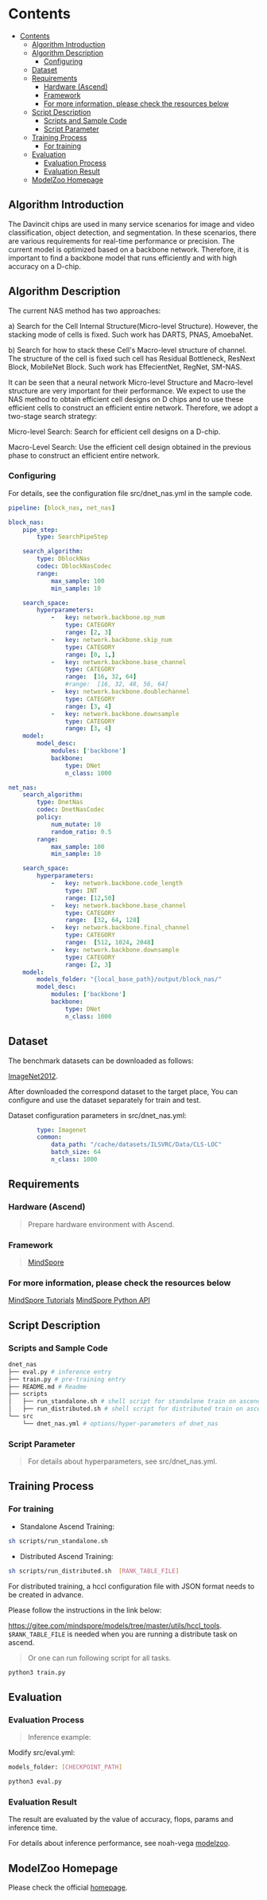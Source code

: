 # Contents

- [Contents](#contents)
    - [Algorithm Introduction](#algorithm-introduction)
    - [Algorithm Description](#algorithm-description)
        - [Configuring](#configuring)
    - [Dataset](#dataset)
    - [Requirements](#requirements)
        - [Hardware (Ascend)](#hardware-ascend)
        - [Framework](#framework)
        - [For more information, please check the resources below](#for-more-information-please-check-the-resources-below)
    - [Script Description](#script-description)
        - [Scripts and Sample Code](#scripts-and-sample-code)
        - [Script Parameter](#script-parameter)
    - [Training Process](#training-process)
        - [For training](#for-training)
    - [Evaluation](#evaluation)
        - [Evaluation Process](#evaluation-process)
        - [Evaluation Result](#evaluation-result)
    - [ModelZoo Homepage](#modelzoo-homepage)

## Algorithm Introduction

The Davincit chips are used in many service scenarios for image and video classification, object detection, and segmentation. In these scenarios, there are various requirements for real-time performance or precision. The current model is optimized based on a backbone network. Therefore, it is important to find a backbone model that runs efficiently and with high accuracy on a D-chip.

## Algorithm Description

The current NAS method has two approaches:

a) Search for the Cell Internal Structure(Micro-level Structure). However, the stacking mode of cells is fixed. Such work has DARTS, PNAS, AmoebaNet.

b) Search for how to stack these Cell's Macro-level structure of channel. The structure of the cell is fixed such cell has Residual Bottleneck, ResNext Block, MobileNet Block. Such work has EffecientNet, RegNet, SM-NAS.

It can be seen that a neural network Micro-level Structure and Macro-level structure are very important for their performance. We expect to use the NAS method to obtain efficient cell designs on D chips and to use these efficient cells to construct an efficient entire network. Therefore, we adopt a two-stage search strategy:

Micro-level Search: Search for efficient cell designs on a D-chip.

Macro-Level Search: Use the efficient cell design obtained in the previous phase to construct an efficient entire network.

### Configuring

For details, see the configuration file src/dnet_nas.yml in the sample code.

```yaml
pipeline: [block_nas, net_nas]

block_nas:
    pipe_step:
        type: SearchPipeStep

    search_algorithm:
        type: DblockNas
        codec: DblockNasCodec
        range:
            max_sample: 100
            min_sample: 10

    search_space:
        hyperparameters:
            -   key: network.backbone.op_num
                type: CATEGORY
                range: [2, 3]
            -   key: network.backbone.skip_num
                type: CATEGORY
                range: [0, 1,]
            -   key: network.backbone.base_channel
                type: CATEGORY
                range:  [16, 32, 64]
                #range:  [16, 32, 48, 56, 64]
            -   key: network.backbone.doublechannel
                type: CATEGORY
                range: [3, 4]
            -   key: network.backbone.downsample
                type: CATEGORY
                range: [3, 4]
    model:
        model_desc:
            modules: ['backbone']
            backbone:
                type: DNet
                n_class: 1000

net_nas:
    search_algorithm:
        type: DnetNas
        codec: DnetNasCodec
        policy:
            num_mutate: 10
            random_ratio: 0.5
        range:
            max_sample: 100
            min_sample: 10

    search_space:
        hyperparameters:
            -   key: network.backbone.code_length
                type: INT
                range: [12,50]
            -   key: network.backbone.base_channel
                type: CATEGORY
                range:  [32, 64, 128]
            -   key: network.backbone.final_channel
                type: CATEGORY
                range:  [512, 1024, 2048]
            -   key: network.backbone.downsample
                type: CATEGORY
                range: [2, 3]
    model:
        models_folder: "{local_base_path}/output/block_nas/"
        model_desc:
            modules: ['backbone']
            backbone:
                type: DNet
                n_class: 1000
```

## Dataset

The benchmark datasets can be downloaded as follows:

[ImageNet2012](https://image-net.org/challenges/LSVRC/2012/).

After downloaded the correspond dataset to the target place, You can configure and use the dataset separately for train and test.

Dataset configuration parameters in src/dnet_nas.yml:

```yaml
        type: Imagenet
        common:
            data_path: "/cache/datasets/ILSVRC/Data/CLS-LOC"
            batch_size: 64
            n_class: 1000

```

## Requirements

### Hardware (Ascend)

> Prepare hardware environment with Ascend.

### Framework

> [MindSpore](https://www.mindspore.cn/install/en)

### For more information, please check the resources below

[MindSpore Tutorials](https://www.mindspore.cn/tutorials/en/r1.3/index.html)
[MindSpore Python API](https://www.mindspore.cn/docs/api/en/r1.3/index.html)

## Script Description

### Scripts and Sample Code

```bash
dnet_nas
├── eval.py # inference entry
├── train.py # pre-training entry
├── README.md # Readme
├── scripts
│   ├── run_standalone.sh # shell script for standalone train on ascend
│   ├── run_distributed.sh # shell script for distributed train on ascend
└── src
    └── dnet_nas.yml # options/hyper-parameters of dnet_nas
```

### Script Parameter

> For details about hyperparameters, see src/dnet_nas.yml.

## Training Process

### For training

- Standalone Ascend Training:

```bash
sh scripts/run_standalone.sh
```

- Distributed Ascend Training:

```bash
sh scripts/run_distributed.sh  [RANK_TABLE_FILE]
```

  For distributed training, a hccl configuration file with JSON format needs to be created in advance.

  Please follow the instructions in the link below:

  <https://gitee.com/mindspore/models/tree/master/utils/hccl_tools>.
`$RANK_TABLE_FILE` is needed when you are running a distribute task on ascend.

> Or one can run following script for all tasks.

```bash
python3 train.py
```

## Evaluation

### Evaluation Process

> Inference example:

Modify src/eval.yml:

```bash
models_folder: [CHECKPOINT_PATH]
```

```bash
python3 eval.py
```

### Evaluation Result

The result are evaluated by the value of accuracy, flops, params and inference time.

For details about inference performance, see noah-vega [modelzoo](https://github.com/huawei-noah/vega/blob/master/docs/model_zoo.md#dnet).

## ModelZoo Homepage

Please check the official [homepage](https://gitee.com/mindspore/models).

